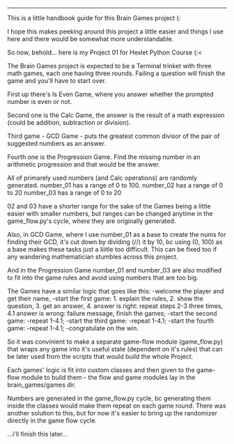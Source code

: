 ***
This is a little handbook guide for this Brain Games project (:

I hope this makes peeking around this project
a little easier and things I use here and there
would be somewhat more understandable.


So now, behold... here is my Project 01 for Hexlet Python Course (:<

The Brain Games project is expected to be a Terminal trinket
with three math games, each one having three rounds.
Failing a question will finish the game and you'll have to
start over.

First up there's Is Even Game, where you answer whether
the prompted number is even or not.

Second one is the Calc Game, the answer is the result of a
math expression (could be addition, subtraction or division).

Third game - GCD Game - puts the greatest common divisor
of the pair of suggested numbers as an answer.

Fourth one is the Progression Game. Find the missing
number in an arithmetic progression and that would be
the answer.


All of primarely used numbers (and Calc operations) are randomly generated.
number_01 has a range of 0 to 100.
number_02 has a range of 0 to 20
number_03 has a range of 0 to 20

02 and 03 have a shorter range for the sake of 
the Games being a little easier with smaller numbers,
but ranges can be changed anytime in the game_flow.py's cycle,
where they are originally generated.

Also, in GCD Game, where I use number_01 as a base to create 
the nums for finding their GCD, it's cut down by dividing (//)
it by 10, bc using (0, 100) as a base makes these tasks
just a liiitle too difficult. This can be fixed too if
any wandering mathematician stumbles across this project.

And in the Progression Game number_01 and number_03 are
also modified to fit into the game rules and avoid
using numbers that are too big.


The Games have a similar logic that goes like this:
-welcome the player and get their name,
-start the first game:
    1. explain the rules, 
    2. show the question, 
    3. get an answer,
    4. answer is right: repeat steps 2-3 three times,
    4.1 answer is wrong: failure message, finish the games;
-start the second game:
    -repeat 1-4.1;
-start the third game:
    -repeat 1-4.1;
-start the fourth game:
    -repeat 1-4.1;
-congratulate on the win.

So it was convinient to make a separate game-flow module (game_flow.py)
that wraps any game into it's useful state (dependent on it's rules)
that can be later used from the scripts that would build the whole Project.

Each games' logic is fit into custom classes and then given to the
game-flow module to build them - the flow and game modules
lay in the brain_games/games dir.

Numbers are generated in the game_flow.py cycle, bc generating them inside
the classes would make them repeat on each game round.
There was another solution to this, but for now it's easier
to bring up the randomizer directly in the game flow cycle.

...i'll finish this later...